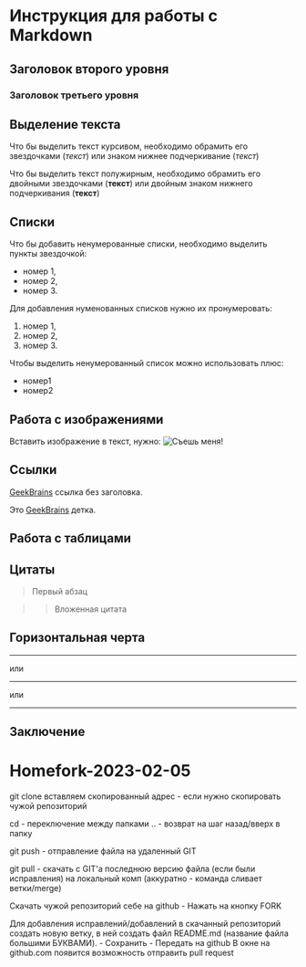 # Инструкция для работы с Markdown 

## Заголовок второго уровня

### Заголовок третьего уровня

## Выделение текста

Что бы выделить текст курсивом, необходимо обрамить его звездочками (*текст*) или знаком нижнее подчеркивание (_текст_)

Что бы выделить текст полужирным, необходимо обрамить его двойными звездочками (**текст**) или двойным знаком нижнего подчеркивания (__текст__)

## Списки

Что бы добавить ненумерованные списки, необходимо выделить пункты звездочкой:
* номер 1, 
* номер 2,
* номер 3.

Для добавления нуменованных списков нужно их пронумеровать:
1. номер 1,
2. номер 2,
3. номер 3.

Чтобы выделить ненумерованный список можно использовать плюс:
+ номер1
+ номер2
## Работа с изображениями

Вставить изображение в текст, нужно:
![Съешь меня!](pelmeshka.jpg)

## Ссылки

[GeekBrains](http://example.net/) ссылка без заголовка.

Это [GeekBrains](http://gb.ru/ "GeekBrains") детка.

## Работа с таблицами

## Цитаты

> Первый абзац

>> Вложенная цитата
## Горизонтальная черта

***
или
 - - -
 или
* * *
## Заключение

# Homefork-2023-02-05
git clone вставляем скопированный адрес - если нужно скопировать чужой репозиторий

cd - переключение между папками
.. - возврат на шаг назад/вверх  в папку

git push - отправление файла на удаленный GIT

git pull - скачать с GIT'а последнюю версию файла (если были исправления) на локальный комп (аккуратно - команда сливает ветки/merge)

Скачать чужой репозиторий себе на github - Нажать на кнопку FORK

Для добавления исправлений/добавлений в скачанный репозиторий создать новую ветку, в ней создать файл README.md (название файла большими БУКВАМИ). - Сохранить - Передать на github
В окне на github.com появится возможность отправить pull request